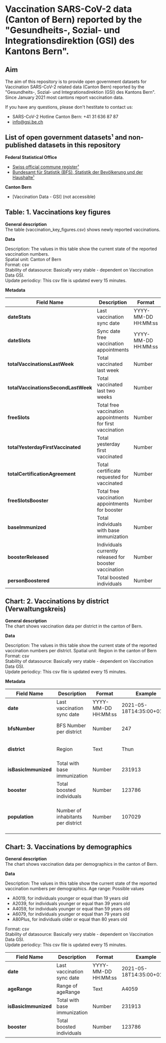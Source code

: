 # Vaccination SARS-CoV-2 data (Canton of Bern) reported by the "Gesundheits-, Sozial- und Integrationsdirektion (GSI) des Kantons Bern".

## Aim

The aim of this repository is to provide open government datasets for Vaccination SARS-CoV-2 related data (Canton Bern) reported by the "Gesundheits-, Sozial- und Integrationsdirektion (GSI) des Kantons Bern". Since January 2021 most cantons report vaccination data.

If you have any questions, please don't hestitate to contact us: <br>

- SARS-CoV-2 Hotline Canton Bern: +41 31 636 87 87 <br>
- [info@gsi.be.ch](mailto:info@info.be.ch) <br>

## List of open government datasets¹ and non-published datasets in this repository

**Federal Statistical Office**

- [Swiss official commune register¹](https://www.bfs.admin.ch/bfs/de/home/grundlagen/agvch.html) <br>
- [Bundesamt für Statistik (BFS), Statistik der Bevölkerung und der Haushalte¹](https://www.pxweb.bfs.admin.ch/sq/ef59b1fb-ec37-4481-bea9-1ea3238da2b3) <br>

**Canton Bern**

- [Vaccination Data - GSI] (not accessible)

## Table: 1. Vaccinations key figures

**General description** <br>
The table (vaccination_key_figures.csv) shows newly reported vaccinations.

**Data** <br>

Description: The values in this table show the current state of the reported vaccination numbers. <br>
Spatial unit: Canton of Bern <br>
Format: csv <br>
Stability of datasource: Basically very stable - dependent on Vaccination Data GSI.<br>
Update periodicy: This csv file is updated every 15 minutes.<br>

**Metadata**

| Field Name                          | Description                                               | Format              | Example                   | Source               |
| ----------------------------------- | --------------------------------------------------------- | ------------------- | ------------------------- | -------------------- |
| **dateStats**                       | Last vaccination sync date                                | YYYY-MM-DD HH:MM:ss | 2021-05-18T14:35:00+01:00 | Calculated           |
| **dateSlots**                       | Sync date free vaccination appointments                   | YYYY-MM-DD HH:MM:ss | 2021-05-18T14:35:00+01:00 | Calculated           |
| **totalVaccinationsLastWeek**       | Total vaccinated last week                                | Number              | 21247                     | Vaccination Data GSI |
| **totalVaccinationsSecondLastWeek** | Total vaccinated last two weeks                           | Number              | 67903                     | Vaccination Data GSI |
| **freeSlots**                       | Total free vaccination appointments for first vaccination | Number              | 415                       | Vaccination Data GSI |
| **totalYesterdayFirstVaccinated**   | Total yesterday first vaccinated                          | Number              | 440                       | Vaccination Data GSI |
| **totalCertificationAgreement**     | Total certificate requested for vaccinated                | Number              | 881277                    | Vaccination Data GSI |
| **freeSlotsBooster**                | Total free vaccination appointments for booster           | Number              | 87652                     | Vaccination Data GSI |
| **baseImmunized**                   | Total individuals with base immunization                  | Number              | 732020                    | Vaccination Data GSI |
| **boosterReleased**                 | Individuals currently released for booster vaccination    | Number              | 225372                    | Vaccination Data GSI |
| **personBoostered**                 | Total boosted individuals                                 | Number              | 404156                    | Vaccination Data GSI |

## Chart: 2. Vaccinations by district (Verwaltungskreis)

**General description** <br>
The chart shows vaccination data per district in the canton of Bern.

**Data** <br>

Description: The values in this table show the current state of the reported vaccination numbers per district.
Spatial unit: Region in the canton of Bern <br>
Format: csv <br>
Stability of datasource: Basically very stable - dependent on Vaccination Data GSI.<br>
Update periodicy: This csv file is updated every 15 minutes.<br>

**Metadata**

| Field Name           | Description                        | Format              | Example                   | Source                                                           |
| -------------------- | ---------------------------------- | ------------------- | ------------------------- | ---------------------------------------------------------------- |
| **date**             | Last vaccination sync date         | YYYY-MM-DD HH:MM:ss | 2021-05-18T14:35:00+01:00 | Calculated                                                       |
| **bfsNumber**        | BFS Number per district            | Number              | 247                       | Swiss official commune register¹                                 |
| **district**         | Region                             | Text                | Thun                      | Swiss official commune register¹                                 |
| **isBasicImmunized** | Total with base immunization       | Number              | 231913                    | Vaccination Data GSI                                             |
| **booster**          | Total boosted individuals          | Number              | 123786                    | Vaccination Data GSI                                             |
| **population**       | Number of inhabitants per district | Number              | 107029                    | Regionalportraets 2020: Kennzahlen aller Gemeinden¹ (calculated) |

## Chart: 3. Vaccinations by demographics

**General description** <br>
The chart shows vaccination data per demographics in the canton of Bern.

**Data** <br>

Description: The values in this table show the current state of the reported vaccination numbers per demographics.
Age range: Possible values

- A0019, for individuals younger or equal than 19 years old
- A2039, for individuals younger or equal than 39 years old
- A4059, for individuals younger or equal than 59 years old
- A6079, for individuals younger or equal than 79 years old
- A80Plus, for individuals older or equal than 80 years old

Format: csv <br>
Stability of datasource: Basically very stable - dependent on Vaccination Data GSI.<br>
Update periodicy: This csv file is updated every 15 minutes.<br>

| Field Name           | Description                  | Format              | Example                   | Source               |
| -------------------- | ---------------------------- | ------------------- | ------------------------- | -------------------- |
| **date**             | Last vaccination sync date   | YYYY-MM-DD HH:MM:ss | 2021-05-18T14:35:00+01:00 | Calculated           |
| **ageRange**         | Range of ageRange            | Text                | A4059                     | Vaccination Data GSI |
| **isBasicImmunized** | Total with base immunization | Number              | 231913                    | Vaccination Data GSI |
| **booster**          | Total boosted individuals    | Number              | 123786                    | Vaccination Data GSI |
